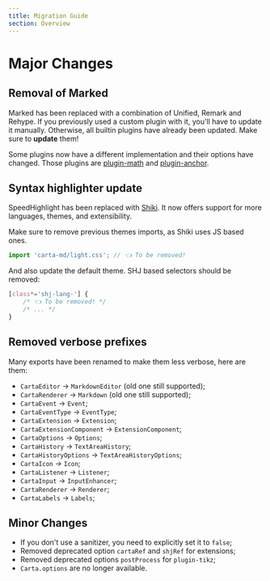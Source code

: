 ```yaml
---
title: Migration Guide
section: Overview
---
```


# Major Changes

## Removal of Marked

Marked has been replaced with a combination of Unified, Remark and Rehype. If you previously used a custom plugin with it, you'll have to update it manually. Otherwise, all builtin plugins have already been updated. Make sure to **update** them!

Some plugins now have a different implementation and their options have changed. Those plugins are [plugin-math](https://beartocode.github.io/carta/plugins/math) and [plugin-anchor](https://beartocode.github.io/carta/plugins/anchor).

## Syntax highlighter update

SpeedHighlight has been replaced with [Shiki](https://shiki.matsu.io/). It now offers support for more languages, themes, and extensibility.

Make sure to remove previous themes imports, as Shiki uses JS based ones.

```ts
import 'carta-md/light.css'; // 👈 To be removed!
```

And also update the default theme. SHJ based selectors should be removed:

```css
[class*='shj-lang-'] {
	/* 👈 To be removed! */
	/* ... */
}
```

## Removed verbose prefixes

Many exports have been renamed to make them less verbose, here are them:

- `CartaEditor` -> `MarkdownEditor` (old one still supported);
- `CartaRenderer` -> `Markdown` (old one still supported);
- `CartaEvent` -> `Event`;
- `CartaEventType` -> `EventType`;
- `CartaExtension` -> `Extension`;
- `CartaExtensionComponent` -> `ExtensionComponent`;
- `CartaOptions` -> `Options`;
- `CartaHistory` -> `TextAreaHistory`;
- `CartaHistoryOptions` -> `TextAreaHistoryOptions`;
- `CartaIcon` -> `Icon`;
- `CartaListener` -> `Listener`;
- `CartaInput` -> `InputEnhancer`;
- `CartaRenderer` -> `Renderer`;
- `CartaLabels` -> `Labels`;

## Minor Changes

- If you don't use a sanitizer, you need to explicitly set it to `false`;
- Removed deprecated option `cartaRef` and `shjRef` for extensions;
- Removed deprecated options `postProcess` for `plugin-tikz`;
- `Carta.options` are no longer available.
